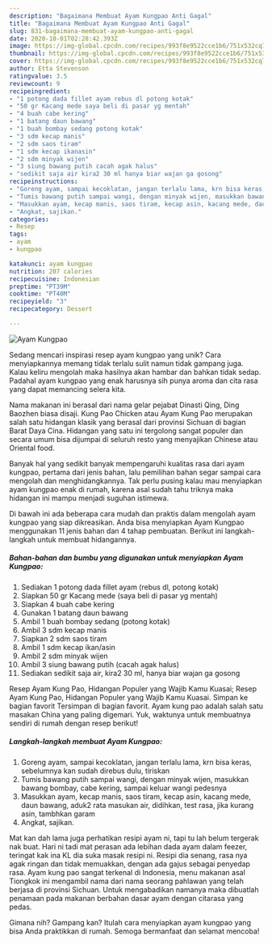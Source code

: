 ```yaml
---
description: "Bagaimana Membuat Ayam Kungpao Anti Gagal"
title: "Bagaimana Membuat Ayam Kungpao Anti Gagal"
slug: 831-bagaimana-membuat-ayam-kungpao-anti-gagal
date: 2020-10-01T02:28:42.393Z
image: https://img-global.cpcdn.com/recipes/993f8e9522cce1b6/751x532cq70/ayam-kungpao-foto-resep-utama.jpg
thumbnail: https://img-global.cpcdn.com/recipes/993f8e9522cce1b6/751x532cq70/ayam-kungpao-foto-resep-utama.jpg
cover: https://img-global.cpcdn.com/recipes/993f8e9522cce1b6/751x532cq70/ayam-kungpao-foto-resep-utama.jpg
author: Etta Stevenson
ratingvalue: 3.5
reviewcount: 9
recipeingredient:
- "1 potong dada fillet ayam rebus dl potong kotak"
- "50 gr Kacang mede saya beli di pasar yg mentah"
- "4 buah cabe kering"
- "1 batang daun bawang"
- "1 buah bombay sedang potong kotak"
- "3 sdm kecap manis"
- "2 sdm saos tiram"
- "1 sdm kecap ikanasin"
- "2 sdm minyak wijen"
- "3 siung bawang putih cacah agak halus"
- "sedikit saja air kira2 30 ml hanya biar wajan ga gosong"
recipeinstructions:
- "Goreng ayam, sampai kecoklatan, jangan terlalu lama, krn bisa keras, sebelumnya kan sudah direbus dulu, tiriskan"
- "Tumis bawang putih sampai wangi, dengan minyak wijen, masukkan bawang bombay, cabe kering, sampai keluar wangi pedesnya"
- "Masukkan ayam, kecap manis, saos tiram, kecap asin, kacang mede, daun bawang, aduk2 rata masukan air, didihkan, test rasa, jika kurang asin, tambhkan garam"
- "Angkat, sajikan."
categories:
- Resep
tags:
- ayam
- kungpao

katakunci: ayam kungpao 
nutrition: 207 calories
recipecuisine: Indonesian
preptime: "PT39M"
cooktime: "PT40M"
recipeyield: "3"
recipecategory: Dessert

---
```



![Ayam Kungpao](https://img-global.cpcdn.com/recipes/993f8e9522cce1b6/751x532cq70/ayam-kungpao-foto-resep-utama.jpg)

Sedang mencari inspirasi resep ayam kungpao yang unik? Cara menyiapkannya memang tidak terlalu sulit namun tidak gampang juga. Kalau keliru mengolah maka hasilnya akan hambar dan bahkan tidak sedap. Padahal ayam kungpao yang enak harusnya sih punya aroma dan cita rasa yang dapat memancing selera kita.

Nama makanan ini berasal dari nama gelar pejabat Dinasti Qing, Ding Baozhen biasa disaji. Kung Pao Chicken atau Ayam Kung Pao merupakan salah satu hidangan klasik yang berasal dari provinsi Sichuan di bagian Barat Daya Cina. Hidangan yang satu ini tergolong sangat populer dan secara umum bisa dijumpai di seluruh resto yang menyajikan Chinese atau Oriental food.

Banyak hal yang sedikit banyak mempengaruhi kualitas rasa dari ayam kungpao, pertama dari jenis bahan, lalu pemilihan bahan segar sampai cara mengolah dan menghidangkannya. Tak perlu pusing kalau mau menyiapkan ayam kungpao enak di rumah, karena asal sudah tahu triknya maka hidangan ini mampu menjadi suguhan istimewa.


Di bawah ini ada beberapa cara mudah dan praktis dalam mengolah ayam kungpao yang siap dikreasikan. Anda bisa menyiapkan Ayam Kungpao menggunakan 11 jenis bahan dan 4 tahap pembuatan. Berikut ini langkah-langkah untuk membuat hidangannya.

<!--inarticleads1-->

##### Bahan-bahan dan bumbu yang digunakan untuk menyiapkan Ayam Kungpao:

1. Sediakan 1 potong dada fillet ayam (rebus dl, potong kotak)
1. Siapkan 50 gr Kacang mede (saya beli di pasar yg mentah)
1. Siapkan 4 buah cabe kering
1. Gunakan 1 batang daun bawang
1. Ambil 1 buah bombay sedang (potong kotak)
1. Ambil 3 sdm kecap manis
1. Siapkan 2 sdm saos tiram
1. Ambil 1 sdm kecap ikan/asin
1. Ambil 2 sdm minyak wijen
1. Ambil 3 siung bawang putih (cacah agak halus)
1. Sediakan sedikit saja air, kira2 30 ml, hanya biar wajan ga gosong


Resep Ayam Kung Pao, Hidangan Populer yang Wajib Kamu Kuasai; Resep Ayam Kung Pao, Hidangan Populer yang Wajib Kamu Kuasai. Simpan ke bagian favorit Tersimpan di bagian favorit. Ayam kung pao adalah salah satu masakan China yang paling digemari. Yuk, waktunya untuk membuatnya sendiri di rumah dengan resep berikut! 

<!--inarticleads2-->

##### Langkah-langkah membuat Ayam Kungpao:

1. Goreng ayam, sampai kecoklatan, jangan terlalu lama, krn bisa keras, sebelumnya kan sudah direbus dulu, tiriskan
1. Tumis bawang putih sampai wangi, dengan minyak wijen, masukkan bawang bombay, cabe kering, sampai keluar wangi pedesnya
1. Masukkan ayam, kecap manis, saos tiram, kecap asin, kacang mede, daun bawang, aduk2 rata masukan air, didihkan, test rasa, jika kurang asin, tambhkan garam
1. Angkat, sajikan.


Mat kan dah lama juga perhatikan resipi ayam ni, tapi tu lah belum tergerak nak buat. Hari ni tadi mat perasan ada lebihan dada ayam dalam feezer, teringat kak ina KL dia suka masak resipi ni. Resipi dia senang, rasa nya agak ringan dan tidak memuakkan, dengan ada gajus sebagai penyedap rasa. Ayam kung pao sangat terkenal di Indonesia, menu makanan asal Tiongkok ini mengambil nama dari nama seorang pahlawan yang telah berjasa di provinsi Sichuan. Untuk mengabadikan namanya maka dibuatlah penamaan pada makanan berbahan dasar ayam dengan citarasa yang pedas. 

Gimana nih? Gampang kan? Itulah cara menyiapkan ayam kungpao yang bisa Anda praktikkan di rumah. Semoga bermanfaat dan selamat mencoba!
